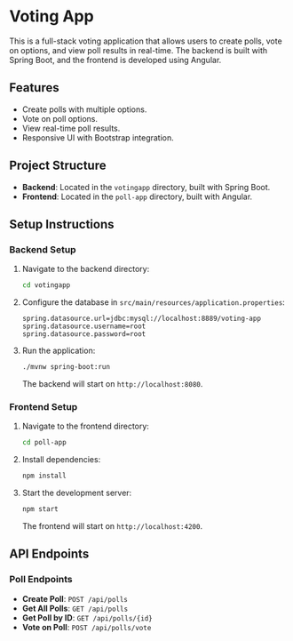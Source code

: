 # Voting App

This is a full-stack voting application that allows users to create polls, vote on options, and view poll results in real-time. The backend is built with Spring Boot, and the frontend is developed using Angular.

## Features

- Create polls with multiple options.
- Vote on poll options.
- View real-time poll results.
- Responsive UI with Bootstrap integration.

## Project Structure

- **Backend**: Located in the `votingapp` directory, built with Spring Boot.
- **Frontend**: Located in the `poll-app` directory, built with Angular.

## Setup Instructions

### Backend Setup

1. Navigate to the backend directory:
   ```bash
   cd votingapp
   ```

2. Configure the database in `src/main/resources/application.properties`:
   ```properties
   spring.datasource.url=jdbc:mysql://localhost:8889/voting-app
   spring.datasource.username=root
   spring.datasource.password=root
   ```

3. Run the application:
   ```bash
   ./mvnw spring-boot:run
   ```

   The backend will start on `http://localhost:8080`.

### Frontend Setup

1. Navigate to the frontend directory:
   ```bash
   cd poll-app
   ```

2. Install dependencies:
   ```bash
   npm install
   ```

3. Start the development server:
   ```bash
   npm start
   ```

   The frontend will start on `http://localhost:4200`.

## API Endpoints

### Poll Endpoints

- **Create Poll**: `POST /api/polls`
- **Get All Polls**: `GET /api/polls`
- **Get Poll by ID**: `GET /api/polls/{id}`
- **Vote on Poll**: `POST /api/polls/vote`
